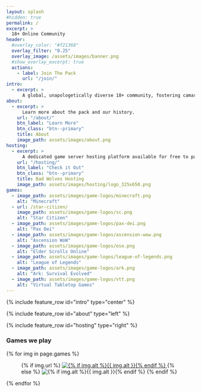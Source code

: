 ```yaml
---
layout: splash
#hidden: true
permalink: /
excerpt: >
  18+ Online Community
header:
  #overlay_color: "#f21368"
  overlay_filter: "0.25"
  overlay_image: /assets/images/banner.png
  #show_overlay_excerpt: true
  actions:
    - label: Join The Pack
      url: "/join/"
intro:
  - excerpt: >
      A global, unapologetically diverse 18+ community, fostering camaraderie across various games. Rabies delivered daily.
about:
  - excerpt: >
      Learn more about the pack and our history.
    url: "/about/"
    btn_label: "Learn More"
    btn_class: "btn--primary"
    title: About
    image_path: assets/images/about.png
hosting:
  - excerpt: >
      A dedicated game server hosting platform available for free to pack members.
    url: "/hosting/"
    btn_label: "Check it Out"
    btn_class: "btn--primary"
    title: Bad Wolves Hosting
    image_path: assets/images/hosting/logo_325x650.png
games:
  - image_path: assets/images/game-logos/minecraft.png
    alt: "Minecraft"
  - url: /star-citizen/
    image_path: assets/images/game-logos/sc.png
    alt: "Star Citizen"
  - image_path: assets/images/game-logos/pax-dei.png
    alt: "Pax Dei"
  - image_path: assets/images/game-logos/ascension-wow.png
    alt: "Ascension WoW"
  - image_path: assets/images/game-logos/eso.png
    alt: "Elder Scrolls Online"
  - image_path: assets/images/game-logos/league-of-legends.png
    alt: "League of Legends"
  - image_path: assets/images/game-logos/ark.png
    alt: "Ark: Survival Evolved"
  - image_path: assets/images/game-logos/vtt.png
    alt: "Virtual Tabletop Games"
---
```


{% include feature_row id="intro" type="center" %}

{% include feature_row id="about" type="left" %}

{% include feature_row id="hosting" type="right" %}

### Games we play
<div class="gallery games">
  {% for img in page.games %}
    <figure>
      {% if img.url %}
        <a href="{{ img.url | relative_url }}"
          {% if img.title %}title="{{ img.title }}"{% endif %}>
            <img src="{{ img.image_path | relative_url }}"
                alt="{% if img.alt %}{{ img.alt }}{% endif %}">
        </a>
      {% else %}
        <img src="{{ img.image_path | relative_url }}"
            alt="{% if img.alt %}{{ img.alt }}{% endif %}">
      {% endif %}
    </figure>
  {% endfor %}
  <!-- <figcaption markdown="1">
  **Some** of the games we like to play.
  </figcaption> -->
</div>
<!-- ### Some of the games we like to play. -->

<!-- {% assign entries_layout = page.entries_layout | default: 'list' %}
<div class="entries-{{ entries_layout }}">
  {% include documents-collection.html collection=games sort_by=page.sort_by sort_order=page.sort_order type=grid %}
</div> -->
